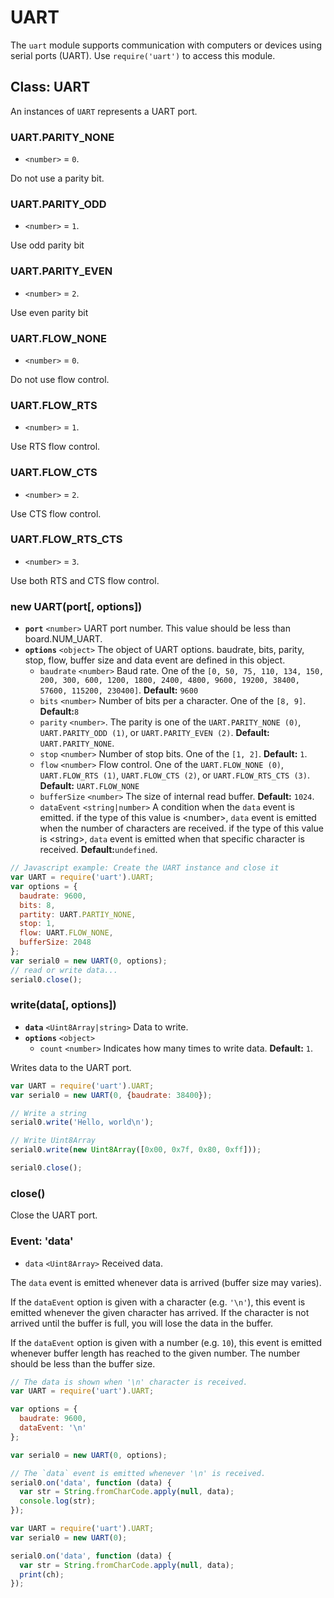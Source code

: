 # UART

The `uart` module supports communication with computers or devices using serial ports \(UART\). Use `require('uart')` to access this module.

## Class: UART

An instances of `UART` represents a UART port.

### UART.PARITY\_NONE

* `<number>` = `0`.

Do not use a parity bit.

### UART.PARITY\_ODD

* `<number>` = `1`.

Use odd parity bit

### UART.PARITY\_EVEN

* `<number>` = `2`.

Use even parity bit

### UART.FLOW\_NONE

* `<number>` = `0`.

Do not use flow control.

### UART.FLOW\_RTS

* `<number>` = `1`.

Use RTS flow control.

### UART.FLOW\_CTS

* `<number>` = `2`.

Use CTS flow control.

### UART.FLOW\_RTS\_CTS

* `<number>` = `3`.

Use both RTS and CTS flow control.

### new UART\(port\[, options\]\)

* **`port`** `<number>` UART port number. This value should be less than board.NUM\_UART.
* **`options`** `<object>` The object of UART options. baudrate, bits, parity, stop, flow, buffer size and data event are defined in this object.
  * `baudrate` `<number>` Baud rate. One of the `[0, 50, 75, 110, 134, 150, 200, 300, 600, 1200, 1800, 2400, 4800, 9600, 19200, 38400, 57600, 115200, 230400]`. **Default:** `9600`
  * `bits` `<number>` Number of bits per a character. One of the `[8, 9]`. **Default:**`8`
  * `parity` `<number>`. The parity is one of the `UART.PARITY_NONE (0)`, `UART.PARITY_ODD (1)`, or `UART.PARITY_EVEN (2)`. **Default:** `UART.PARITY_NONE`.
  * `stop` `<number>` Number of stop bits. One of the `[1, 2]`. **Default:** `1`.
  * `flow` `<number>` Flow control. One of the `UART.FLOW_NONE (0)`, `UART.FLOW_RTS (1)`, `UART.FLOW_CTS (2)`, or `UART.FLOW_RTS_CTS (3)`. **Default:** `UART.FLOW_NONE`
  * `bufferSize` `<number>` The size of internal read buffer. **Default:** `1024`.
  * `dataEvent` `<string|number>` A condition when the `data` event is emitted. if the type of this value is &lt;number&gt;, `data` event is emitted when the number of characters are received. if the type of this value is &lt;string&gt;, `data` event is emitted when that specific character is received. **Default:**`undefined`.

```javascript
// Javascript example: Create the UART instance and close it 
var UART = require('uart').UART;
var options = {
  baudrate: 9600,
  bits: 8,
  partity: UART.PARTIY_NONE,
  stop: 1,
  flow: UART.FLOW_NONE,
  bufferSize: 2048
};
var serial0 = new UART(0, options);
// read or write data...
serial0.close();
```

### write\(data\[, options\]\)

* **`data`** `<Uint8Array|string>` Data to write.
* **`options`** `<object>` 
  * `count` `<number>` Indicates how many times to write data. **Default:** `1`.

Writes data to the UART port.

```javascript
var UART = require('uart').UART;
var serial0 = new UART(0, {baudrate: 38400});

// Write a string
serial0.write('Hello, world\n');

// Write Uint8Array
serial0.write(new Uint8Array([0x00, 0x7f, 0x80, 0xff]));

serial0.close();
```

### close\(\)

Close the UART port.

### Event: 'data'

* `data` `<Uint8Array>` Received data.

The `data` event is emitted whenever data is arrived \(buffer size may varies\).

If the `dataEvent` option is given with a character \(e.g. `'\n'`\), this event is emitted whenever the given character has arrived. If the character is not arrived until the buffer is full, you will lose the data in the buffer.

If the `dataEvent` option is given with a number \(e.g. `10`\), this event is emitted whenever buffer length has reached to the given number. The number should be less than the buffer size.

```javascript
// The data is shown when '\n' character is received.
var UART = require('uart').UART;

var options = {
  baudrate: 9600,
  dataEvent: '\n'
};

var serial0 = new UART(0, options);

// The `data` event is emitted whenever '\n' is received.
serial0.on('data', function (data) {
  var str = String.fromCharCode.apply(null, data);
  console.log(str);
});
```

```javascript
var UART = require('uart').UART;
var serial0 = new UART(0);

serial0.on('data', function (data) {
  var str = String.fromCharCode.apply(null, data);
  print(ch);
});
```

